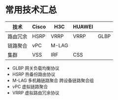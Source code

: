 # 常用技术汇总

| 技术     | Cisco | H3C   | HUAWEI |      |
| -------- | ----- | ----- | ------ | ---- |
| 路由冗余 | HSRP  | VRRP  | VRRP   | GLBP |
| 链路聚合 | vPC   | M-LAG |        |      |
| 集群     | VSS   | IRF   | CSS    |      |

* GLBP   网关负载均衡协议
* HSRP   热备份路由协议
* M-LAG  多机箱链路聚合     跨设备链路聚合组
* vPC      虚拟链路聚合
* VRRP   虚拟路由冗余协议